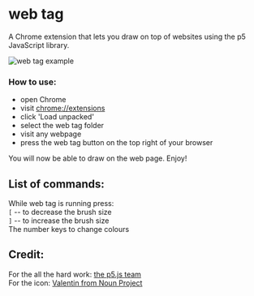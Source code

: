 # web tag
A Chrome extension that lets you draw on top of websites using the p5 JavaScript library.

![web tag example](https://i.imgur.com/kaBb0q2.png)

### How to use:
- open Chrome
- visit [chrome://extensions](chrome://extensions)
- click 'Load unpacked'
- select the web tag folder
- visit any webpage
- press the web tag button on the top right of your browser

You will now be able to draw on the web page. Enjoy!

## List of commands:
While web tag is running press:  
`[` -- to decrease the brush size  
`]` -- to increase the brush size  
The number keys to change colours

## Credit:
For the all the hard work: [the p5.js team](https://p5js.org/)  
For the icon: [Valentin from Noun Project](https://thenounproject.com/VBrandt/)
